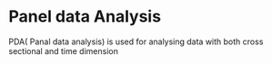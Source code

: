 # Panel data Analysis

PDA( Panal data analysis) is used for analysing data with both cross sectional and time dimension
